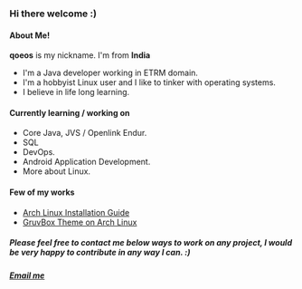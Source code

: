 ### Hi there welcome :)<br>

#### About Me!
<b>qoeos</b> is my nickname. I'm from <b>India</b><br>
- I'm a Java developer working in ETRM domain.<br>
- I'm a hobbyist Linux user and I like to tinker with operating systems.<br>
- I believe in life long learning.<br>

#### Currently learning / working on
* Core Java, JVS / Openlink Endur.
* SQL
* DevOps.
* Android Application Development.
* More about Linux.

#### Few of my works
- [Arch Linux Installation Guide](https://github.com/geeknozy/Arch-Linux-Installation-Guide)
- [GruvBox Theme on Arch Linux](https://github.com/geeknozy/Arch-BSPWM)

##### Please feel free to contact me below ways to work on any project, I would be very happy to contribute in any way I can. :)

##### [Email me](geeknozy@protonmail.com)
